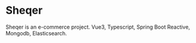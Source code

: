 # Sheqer
Sheqer is an e-commerce project. Vue3, Typescript, Spring Boot Reactive, Mongodb, Elasticsearch.
